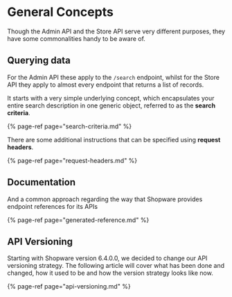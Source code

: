 # General Concepts

Though the Admin API and the Store API serve very different purposes, they have some commonalities handy to be aware of.

## Querying data

For the Admin API these apply to the `/search` endpoint, whilst for the Store API they apply to almost every endpoint that returns a list of records. 

It starts with a very simple underlying concept, which encapsulates your entire search description in one generic object, referred to as the **search criteria**.

{% page-ref page="search-criteria.md" %}

There are some additional instructions that can be specified using **request headers**.

{% page-ref page="request-headers.md" %}

## Documentation

And a common approach regarding the way that Shopware provides endpoint references for its APIs

{% page-ref page="generated-reference.md" %}

## API Versioning

Starting with Shopware version 6.4.0.0, we decided to change our API versioning strategy. 
The following article will cover what has been done and changed, how it used to be and how the version strategy looks like now.

{% page-ref page="api-versioning.md" %}